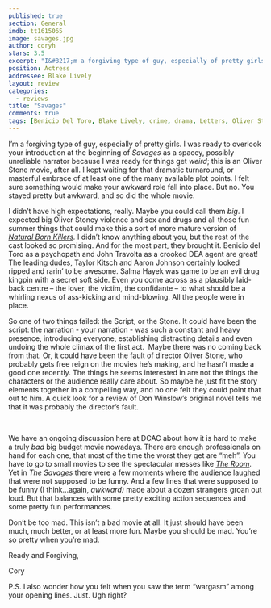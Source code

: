 ```yaml
---
published: true
section: General
imdb: tt1615065
image: savages.jpg
author: coryh
stars: 3.5
excerpt: "I&#8217;m a forgiving type of guy, especially of pretty girls. I was ready to overlook your introduction at the beginning of <em>Savages </em>as a spacey, possibly unreliable narrator because I was ready for things get <em>weird</em>; this is an Oliver Stone movie, after all. "
position: Actress
addressee: Blake Lively
layout: review
categories:
  - reviews
title: "Savages"
comments: true
tags: [Benicio Del Toro, Blake Lively, crime, drama, Letters, Oliver Stone, Salma Hayek, Savages]
---
```

<p>I&#8217;m a forgiving type of guy, especially of pretty girls. I was ready to overlook your introduction at the beginning of <em>Savages </em>as a spacey, possibly unreliable narrator because I was ready for things get <em>weird</em>; this is an Oliver Stone movie, after all. I kept waiting for that dramatic turnaround, or masterful embrace of at least one of the many available plot points. I felt sure something would make your awkward role fall into place. But no. You stayed pretty but awkward, and so did the whole movie.</p>
<p>I didn&#8217;t have high expectations, really. Maybe you could call them <em>big</em>. I expected big Oliver Stoney violence and sex and drugs and all those fun summer things that could make this a sort of more mature version of <a href="http://www.zip.ca/Browse/Title.aspx?f=clid(108689)"><em>Natural Born Killers</em></a><em>. </em>I didn&#8217;t know anything about you, but the rest of the cast looked so promising. And for the most part, they brought it. Benicio del Toro as a psychopath and John Travolta as a crooked DEA agent are great! The leading dudes, Taylor Kitsch and Aaron Johnson certainly looked ripped and rarin&#8217; to be awesome. Salma Hayek was game to be an evil drug kingpin with a secret soft side. Even you come across as a plausibly laid-back centre &ndash; the lover, the victim, the confidante &ndash; to what should be a whirling nexus of ass-kicking and mind-blowing. All the people were in place.&nbsp;</p>
<p>So one of two things failed: the Script, or the Stone. It could have been the script: the narration - your narration - was such a constant and heavy presence, introducing everyone, establishing distracting details and even undoing the whole climax of the first act.&nbsp; Maybe there was no coming back from that. Or, it could have been the fault of director Oliver Stone, who probably gets free reign on the movies he&#8217;s making, and he hasn&#8217;t made a good one recently. The things he seems interested in are not the things the characters or the audience really care about. So maybe he just fit the story elements together in a compelling way, and no one felt they could point that out to him. A quick look for a review of Don Winslow&rsquo;s original novel tells me that it was probably the director&#8217;s fault.</p>
<p>&nbsp;</p>
<p>We have an ongoing discussion here at DCAC about how it is hard to make a truly <em>bad</em> big budget movie nowadays. There are enough professionals on hand for each one, that most of the time the worst they get are &#8220;meh&#8221;. You have to go to small movies to see the spectacular messes like <a href="http://www.zip.ca/Browse/Title.aspx?f=titleId(165666)"><em>The Room</em></a><em>. </em>Yet in <em>The Savages</em> there were a few moments where the audience laughed that were not supposed to be funny. And a few lines that were supposed to be funny (I think&hellip;again, <em>awkward) </em>made about a dozen strangers groan out loud. But that balances with some pretty exciting action sequences and some pretty fun performances.</p>
<p>Don&#8217;t be too mad. This isn&#8217;t a bad movie at all. It just should have been much, much better, or at least more fun. Maybe you should be mad. You&rsquo;re so pretty when you&rsquo;re mad.</p>
<p>Ready and Forgiving,</p>
<p>Cory</p>
<p>P.S. I also wonder how you felt when you saw the term &#8220;wargasm&#8221; among your opening lines. Just. Ugh right?</p></div>
